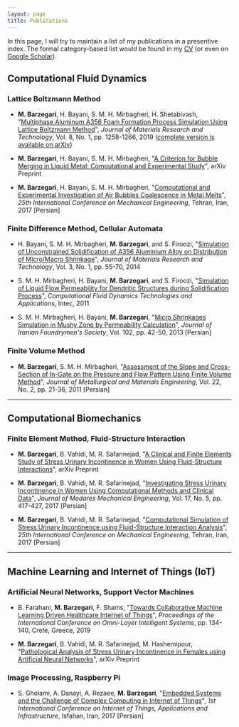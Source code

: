 ```yaml
---
layout: page
title: Publications
---
```


In this page, I will try to maintain a list of my publications in a presentive index. The formal category-based list would be found in my [CV](http://nbviewer.jupyter.org/github/mbarzegary/MyCV/blob/master/main.pdf) (or even on [Google Scholar](https://scholar.google.co.uk/citations?user=UkgS0HMAAAAJ&hl=en)).

## Computational Fluid Dynamics

### Lattice Boltzmann Method

* **M. Barzegari**, H. Bayani, S. M. H. Mirbagheri, H. Shetabivash, "[Multiphase Aluminum A356 Foam Formation Process Simulation Using Lattice Boltzmann Method](https://www.sciencedirect.com/science/article/pii/S2238785417303733?via%3Dihub)", *Journal of Materials Research and Technology*, Vol. 8, No. 1, pp. 1258-1266, 2019 ([complete version is available on arXiv](https://arxiv.org/abs/1708.01613))

* **M. Barzegari**, H. Bayani, S. M. H. Mirbagheri, "[A Criterion for Bubble Merging in Liquid Metal: Computational and Experimental Study](https://arxiv.org/abs/1708.01608)", arXiv Preprint

* **M. Barzegari**, H. Bayani, S. M. H. Mirbagheri, "[Computational and Experimental Investigation of Air Bubbles Coalescence in Metal Melts](https://www.civilica.com/Paper-ISME25-ISME25_710=\%D8\%A8\%D8\%B1\%D8\%B1\%D8\%B3\%DB\%8C-\%D9\%85\%D8\%AD\%D8\%A7\%D8\%B3\%D8\%A8\%D8\%A7\%D8\%AA\%DB\%8C-\%D9\%88-\%D8\%A2\%D8\%B2\%D9\%85\%D8\%A7\%DB\%8C\%D8\%B4\%DA\%AF\%D8\%A7\%D9\%87\%DB\%8C-\%D8\%A7\%D8\%AF\%D8\%BA\%D8\%A7\%D9\%85-\%D8\%AD\%D8\%A8\%D8\%A7\%D8\%A8-\%D9\%87\%D8\%A7\%DB\%8C-\%D9\%87\%D9\%88\%D8\%A7-\%D8\%AF\%D8\%B1-\%D9\%85\%D8\%B0\%D8\%A7\%D8\%A8-\%D9\%81\%D9\%84\%D8\%B2\%DB\%8C.html)", *25th International Conference on Mechanical Engineering*, Tehran, Iran, 2017 [Persian]


### Finite Difference Method, Cellular Automata

* H. Bayani, S. M. H. Mirbagheri, **M. Barzegari**, and S. Firoozi, "[Simulation of Unconstrained Solidification of A356 Aluminium Alloy on Distribution of Micro/Macro Shrinkage](http://www.sciencedirect.com/science/article/pii/S2238785413001129)", *Journal of Materials Research and Technology*, Vol. 3, No. 1, pp. 55-70, 2014

* S. M. H. Mirbagheri, H. Bayani, **M. Barzegari**, and S. Firoozi, "[Simulation of Liquid Flow Permeability for Dendritic Structures during Solidification Process](https://www.intechopen.com/books/computational-fluid-dynamics-technologies-and-applications/simulation-of-liquid-flow-permeability-for-dendritic-structures-during-solidification-process)", *Computational Fluid Dynamics Technologies and Applications*, Intec, 2011

* S. M. H. Mirbagheri, H. Bayani, **M. Barzegari**, "[Micro Shrinkages Simulation in Mushy Zone by Permeability Calculation](https://1drv.ms/b/s!Av7P45pSaDtYgUnsN3LHLbiNHomt)", *Journal of Iranian Foundrymen's Society*, Vol. 102, pp. 42-50, 2013 [Persian]

### Finite Volume Method

* **M. Barzegari**, S. M. H. Mirbagheri, "[Assessment of the Slope and Cross-Section of In-Gate on the Pressure and Flow Pattern Using Finite Volume Method](http://jmme.um.ac.ir/index.php/metallurgical/article/view/10905)", *Journal of Metallurgical and Materials Engineering*, Vol. 22, No. 2, pp. 21-36, 2011 [Persian]

***

## Computational Biomechanics

### Finite Element Method, Fluid-Structure Interaction

* **M. Barzegari**, B. Vahidi, M. R. Safarinejad, "[A Clinical and Finite Elements Study of Stress Urinary Incontinence in Women Using Fluid-Structure Interactions](https://arxiv.org/abs/1708.01601)", arXiv Preprint

* **M. Barzegari**, B. Vahidi, M. R. Safarinejad, "[Investigating Stress Urinary Incontinence in Women Using Computational Methods and Clinical Data](http://mme-old.modares.ac.ir/article_16771_en.html)", *Journal of Modares Mechanical Engineering*, Vol. 17, No. 5, pp. 417-427, 2017 [Persian]

* **M. Barzegari**, B. Vahidi, M. R. Safarinejad, "[Computational Simulation of Stress Urinary Incontinence using Fluid-Structure Interaction Analysis](https://www.civilica.com/Paper-ISME25-ISME25_342=\%D8\%B4\%D8\%A8\%DB\%8C\%D9\%87-\%D8\%B3\%D8\%A7\%D8\%B2\%DB\%8C-\%D9\%85\%D8\%AD\%D8\%A7\%D8\%B3\%D8\%A8\%D8\%A7\%D8\%AA\%DB\%8C-\%D8\%A8\%DB\%8C-\%D8\%A7\%D8\%AE\%D8\%AA\%DB\%8C\%D8\%A7\%D8\%B1\%DB\%8C-\%D8\%A7\%D8\%B3\%D8\%AA\%D8\%B1\%D8\%B3\%DB\%8C-\%D8\%A7\%D8\%AF\%D8\%B1\%D8\%A7\%D8\%B1-\%D8\%A8\%D8\%A7-\%D8\%A7\%D8\%B3\%D8\%AA\%D9\%81\%D8\%A7\%D8\%AF\%D9\%87-\%D8\%A7\%D8\%B2-\%D8\%B1\%D9\%88\%D8\%B4-\%D8\%AA\%D8\%AD\%D9\%84\%DB\%8C\%D9\%84-\%D8\%A8\%D8\%B1\%D9\%87\%D9\%85\%DA\%A9\%D9\%86\%D8\%B4-\%D8\%B3\%DB\%8C\%D8\%A7\%D9\%84-\%D9\%88-\%D8\%AC\%D8\%A7\%D9\%85\%D8\%AF.html)", *25th International Conference on Mechanical Engineering*, Tehran, Iran, 2017 [Persian]

***

## Machine Learning and Internet of Things (IoT)

### Artificial Neural Networks, Support Vector Machines

* B. Farahani, **M. Barzegari**, F. Shams, "[Towards Collaborative Machine Learning Driven Healthcare Internet of Things](https://dl.acm.org/citation.cfm?id=3312644)", *Proceedings of the International Conference on Omni-Layer Intelligent Systems*, pp. 134-140, Crete, Greece, 2019 

* **M. Barzegari**, B. Vahidi, M. R. Safarinejad, M. Hashemipour, "[Pathological Analysis of Stress Urinary Incontinence in Females using Artificial Neural Networks](https://arxiv.org/abs/1803.01843)", arXiv Preprint


### Image Processing, Raspberry Pi

* S. Gholami, A. Danayi, A. Rezaee, **M. Barzegari**, "[Embedded Systems and the Challenge of Complex Computing in Internet of Things](https://www.civilica.com/Paper-IOTCONF01-IOTCONF01_014=\%D8\%B3\%DB\%8C\%D8\%B3\%D8\%AA\%D9\%85-\%D9\%86\%D9\%87\%D9\%81\%D8\%AA\%D9\%87-\%D9\%88-\%DA\%86\%D8\%A7\%D9\%84\%D8\%B4-\%D9\%85\%D8\%AD\%D8\%A7\%D8\%B3\%D8\%A8\%D8\%A7\%D8\%AA-\%D9\%BE\%DB\%8C\%DA\%86\%DB\%8C\%D8\%AF\%D9\%87-\%D8\%AF\%D8\%B1-\%D8\%A7\%DB\%8C\%D9\%86\%D8\%AA\%D8\%B1\%D9\%86\%D8\%AA-\%D8\%A7\%D8\%B4\%DB\%8C\%D8\%A7.html)", *1st International Conference on Internet of Things, Applications and Infrastructure*, Isfahan, Iran, 2017 [Persian]




<!-- * **M. Barzegari**, H. Bayani, S. M. H. Mirbagheri, Simulation of Air Bubbles Interaction in Metallic Foams using Lattice Boltzmann Method", Submitted to Journal of Applied and Computational Sciences in Mechanics [Persian] -->